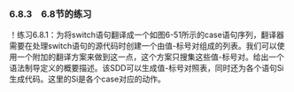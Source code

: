 ### 6.8.3　6.8节的练习

！练习6.8.1：为将switch语句翻译成一个如图6-51所示的case语句序列，翻译器需要在处理switch语句的源代码时创建一个由值-标号对组成的列表。我们可以使用一个附加的翻译方案来做到这一点，这个方案只搜集这些值-标号对。给出一个语法制导定义的概要描述。该SDD可以生成值-标号对照表，同时还为各个语句Si生成代码。这里的Si是各个case对应的动作。
